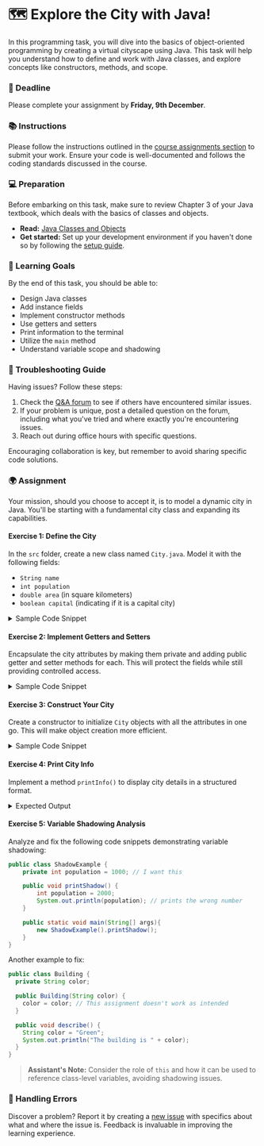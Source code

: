 # 🗺️ Explore the City with Java!

In this programming task, you will dive into the basics of object-oriented programming by creating a virtual cityscape using Java. This task will help you understand how to define and work with Java classes, and explore concepts like constructors, methods, and scope.

### 📆 Deadline
Please complete your assignment by **Friday, 9th December**.

### 📚 Instructions
Please follow the instructions outlined in the [course assignments section](https://example.com/course-instructions#assignments) to submit your work. Ensure your code is well-documented and follows the coding standards discussed in the course.

### 💻 Preparation
Before embarking on this task, make sure to review Chapter 3 of your Java textbook, which deals with the basics of classes and objects.

- **Read:** [Java Classes and Objects](https://docs.oracle.com/javase/tutorial/java/javaOO/index.html)
- **Get started:** Set up your development environment if you haven't done so by following the [setup guide](https://example.com/setup).

### 🎯 Learning Goals

By the end of this task, you should be able to:
* Design Java classes
* Add instance fields
* Implement constructor methods
* Use getters and setters
* Print information to the terminal
* Utilize the `main` method
* Understand variable scope and shadowing

### 🔧 Troubleshooting Guide
Having issues? Follow these steps:
1. Check the [Q&A forum](https://example.com/forum) to see if others have encountered similar issues.
2. If your problem is unique, post a detailed question on the forum, including what you've tried and where exactly you're encountering issues.
3. Reach out during office hours with specific questions.

Encouraging collaboration is key, but remember to avoid sharing specific code solutions.

### 🌍 Assignment

Your mission, should you choose to accept it, is to model a dynamic city in Java. You'll be starting with a fundamental city class and expanding its capabilities.

#### Exercise 1: Define the City
In the `src` folder, create a new class named `City.java`. Model it with the following fields:
- `String name`
- `int population`
- `double area` (in square kilometers)
- `boolean capital` (indicating if it is a capital city)

<details>
  <summary> Sample Code Snippet </summary>

  ```java
  public class City {

    // Define your fields here

    public static void main(String[] args) {
      City stockholm = new City();
      
      // Assign values to fields
      stockholm.name = "Stockholm";
      stockholm.population = 975551;
      stockholm.area = 188.0;
      stockholm.capital = true;

      // Print city information
      System.out.println("City: " + stockholm.name);
      System.out.println("Population: " + stockholm.population);
      System.out.println("Area: " + stockholm.area);
      System.out.println("Capital: " + stockholm.capital);
    }
  }
  ```
</details>

#### Exercise 2: Implement Getters and Setters
Encapsulate the city attributes by making them private and adding public getter and setter methods for each. This will protect the fields while still providing controlled access.

<details>
  <summary> Sample Code Snippet </summary>

  ```java
  public class City {

    // Fields
    private String name;
    private int population;
    private double area;
    private boolean capital;

    // Getters and Setters
    public String getName() { return name; }
    public void setName(String name) { this.name = name; }

    public int getPopulation() { return population; }
    public void setPopulation(int population) { this.population = population; }

    public double getArea() { return area; }
    public void setArea(double area) { this.area = area; }

    public boolean isCapital() { return capital; }
    public void setCapital(boolean capital) { this.capital = capital; }

    public static void main(String[] args) {
      City stockholm = new City();

      // Using setters
      stockholm.setName("Stockholm");
      stockholm.setPopulation(975551);
      stockholm.setArea(188.0);
      stockholm.setCapital(true);

      // Using getters
      System.out.println("City: " + stockholm.getName());
      System.out.println("Population: " + stockholm.getPopulation());
      System.out.println("Area: " + stockholm.getArea());
      System.out.println("Capital: " + stockholm.isCapital());
    }
  }
  ```
</details>

#### Exercise 3: Construct Your City
Create a constructor to initialize `City` objects with all the attributes in one go. This will make object creation more efficient.

<details>
  <summary> Sample Code Snippet </summary>

  ```java
  public City(String name, int population, double area, boolean capital) {
    this.name = name;
    this.population = population;
    this.area = area;
    this.capital = capital;
  }

  public static void main(String[] args) {
    City stockholm = new City("Stockholm", 975551, 188.0, true);

    stockhom.printInfo();
  }
  ```

  This will use the constructor to easily create a city and will print the city's details.
</details>

#### Exercise 4: Print City Info
Implement a method `printInfo()` to display city details in a structured format.

<details>
  <summary> Expected Output </summary>

  ```
  > City Information:
  > Name: Stockholm
  > Population: 975551
  > Area: 188.0 sq km
  > Capital City: Yes
  ```
</details>

#### Exercise 5: Variable Shadowing Analysis
Analyze and fix the following code snippets demonstrating variable shadowing:

```java
public class ShadowExample {
    private int population = 1000; // I want this

    public void printShadow() {
        int population = 2000;
        System.out.println(population); // prints the wrong number
    }

    public static void main(String[] args){
        new ShadowExample().printShadow();
    }
}
```

Another example to fix:

```java
public class Building {
  private String color;

  public Building(String color) {
    color = color; // This assignment doesn't work as intended
  }

  public void describe() {
    String color = "Green";
    System.out.println("The building is " + color);
  }
}
```

> **Assistant's Note:** Consider the role of `this` and how it can be used to reference class-level variables, avoiding shadowing issues.

### 🐛 Handling Errors
Discover a problem? Report it by creating a [new issue](https://example.com/issues/new) with specifics about what and where the issue is. Feedback is invaluable in improving the learning experience.